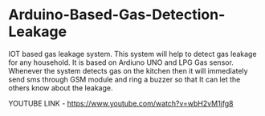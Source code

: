 # Arduino-Based-Gas-Detection-Leakage
IOT based gas leakage system. This system will help to detect gas leakage for any household. It is based on Ardiuno UNO and LPG Gas sensor. Whenever the system detects gas on the kitchen then it will immediately send sms through GSM module and ring a buzzer so that It can let the others know about the leakage.   


YOUTUBE LINK - https://www.youtube.com/watch?v=wbH2vM1jfg8
